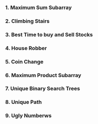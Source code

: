 ### 1. Maximum Sum Subarray

### 2. Climbing Stairs

### 3. Best Time to buy and Sell Stocks

### 4. House Robber 

### 5. Coin Change

### 6. Maximum Product Subarray

### 7. Unique Binary Search Trees

### 8. Unique Path

### 9. Ugly Numberws





